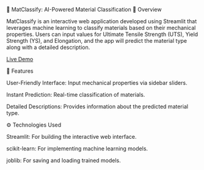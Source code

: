 🧪 MatClassify: AI-Powered Material Classification
📌 Overview

MatClassify is an interactive web application developed using Streamlit that leverages machine learning to classify materials based on their mechanical properties. Users can input values for Ultimate Tensile Strength (UTS), Yield Strength (YS), and Elongation, and the app will predict the material type along with a detailed description.

[Live Demo](https://krishguptaaa-matclassify-ai-powered-material-classif-app-rsxdas.streamlit.app/)


🧠 Features

User-Friendly Interface: Input mechanical properties via sidebar sliders.

Instant Prediction: Real-time classification of materials.

Detailed Descriptions: Provides information about the predicted material type.

⚙️ Technologies Used

Streamlit: For building the interactive web interface.

scikit-learn: For implementing machine learning models.

joblib: For saving and loading trained models.
